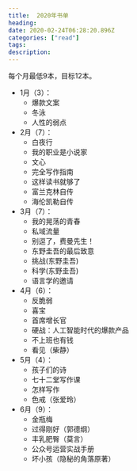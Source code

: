```yaml
---
title:  2020年书单
heading: 
date: 2020-02-24T06:28:20.896Z
categories: ["read"]
tags: 
description: 
---
```


每个月最低9本，目标12本。

- 1月（3）：
    - 爆款文案
    - 冬泳
    - 人性的弱点
- 2月（7）：
    - 白夜行
    - 我的职业是小说家
    - 文心
    - 完全写作指南
    - 这样读书就够了
    - 富兰克林自传
    - 海伦凯勒自传
- 3月（7）：
    - 我的晃荡的青春
    - 私域流量
    - 别逗了，费曼先生！
    - 东野圭吾的最后致意
    - 挑战(东野圭吾)
    - 科学(东野圭吾)
    - 语言学的邀请
- 4月（6）：
    - 反脆弱 
    - 喜宝
    - 首席增长官
    - 硬战：人工智能时代的爆款产品
    - 不上班也有钱
    - 看见（柴静）
- 5月（4）：
    - 孩子们的诗
    - 七十二堂写作课
    - 怎样写作
    - 色戒（张爱玲）
- 6月（9）：
    - 金瓶梅
    - 过得刚好（郭德纲）
    - 丰乳肥臀（莫言）
    - 公众号运营实战手册
    - 坏小孩（隐秘的角落原著）


